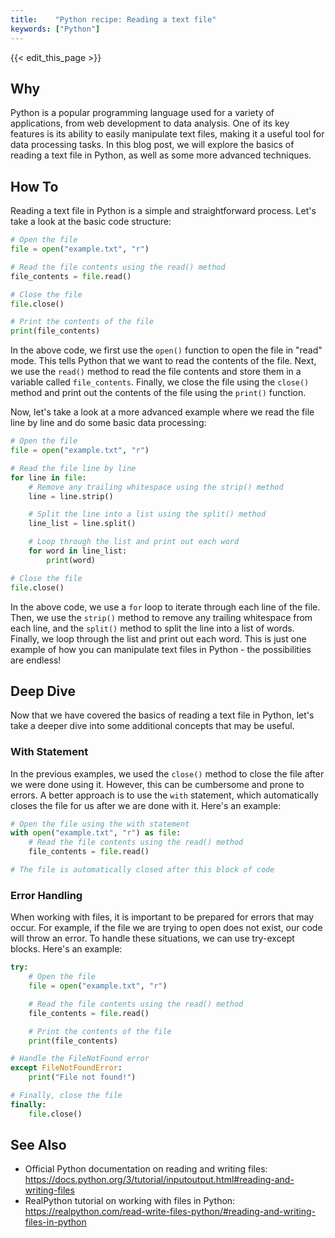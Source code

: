 ```yaml
---
title:    "Python recipe: Reading a text file"
keywords: ["Python"]
---
```


{{< edit_this_page >}}

## Why

Python is a popular programming language used for a variety of applications, from web development to data analysis. One of its key features is its ability to easily manipulate text files, making it a useful tool for data processing tasks. In this blog post, we will explore the basics of reading a text file in Python, as well as some more advanced techniques.

## How To

Reading a text file in Python is a simple and straightforward process. Let's take a look at the basic code structure:

```Python
# Open the file
file = open("example.txt", "r")

# Read the file contents using the read() method
file_contents = file.read()

# Close the file
file.close()

# Print the contents of the file
print(file_contents)
```

In the above code, we first use the `open()` function to open the file in "read" mode. This tells Python that we want to read the contents of the file. Next, we use the `read()` method to read the file contents and store them in a variable called `file_contents`. Finally, we close the file using the `close()` method and print out the contents of the file using the `print()` function.

Now, let's take a look at a more advanced example where we read the file line by line and do some basic data processing:

```Python
# Open the file
file = open("example.txt", "r")

# Read the file line by line
for line in file:
    # Remove any trailing whitespace using the strip() method
    line = line.strip()

    # Split the line into a list using the split() method
    line_list = line.split()

    # Loop through the list and print out each word
    for word in line_list:
        print(word)

# Close the file
file.close()
```

In the above code, we use a `for` loop to iterate through each line of the file. Then, we use the `strip()` method to remove any trailing whitespace from each line, and the `split()` method to split the line into a list of words. Finally, we loop through the list and print out each word. This is just one example of how you can manipulate text files in Python - the possibilities are endless!

## Deep Dive

Now that we have covered the basics of reading a text file in Python, let's take a deeper dive into some additional concepts that may be useful.

### With Statement

In the previous examples, we used the `close()` method to close the file after we were done using it. However, this can be cumbersome and prone to errors. A better approach is to use the `with` statement, which automatically closes the file for us after we are done with it. Here's an example:

```Python
# Open the file using the with statement
with open("example.txt", "r") as file:
    # Read the file contents using the read() method
    file_contents = file.read()

# The file is automatically closed after this block of code
```

### Error Handling

When working with files, it is important to be prepared for errors that may occur. For example, if the file we are trying to open does not exist, our code will throw an error. To handle these situations, we can use try-except blocks. Here's an example:

```Python
try:
    # Open the file
    file = open("example.txt", "r")

    # Read the file contents using the read() method
    file_contents = file.read()

    # Print the contents of the file
    print(file_contents)

# Handle the FileNotFound error
except FileNotFoundError:
    print("File not found!")

# Finally, close the file
finally:
    file.close()
```

## See Also

- Official Python documentation on reading and writing files: https://docs.python.org/3/tutorial/inputoutput.html#reading-and-writing-files
- RealPython tutorial on working with files in Python: https://realpython.com/read-write-files-python/#reading-and-writing-files-in-python